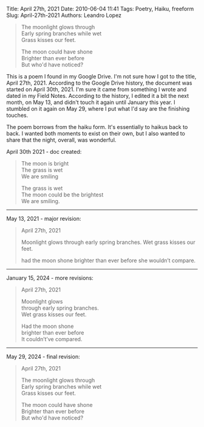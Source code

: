 Title: April 27th, 2021
Date: 2010-06-04 11:41
Tags: Poetry, Haiku, freeform
Slug: April-27th-2021
Authors: Leandro Lopez

>The moonlight glows through  
>Early spring branches while wet  
>Grass kisses our feet.  
>  
>The moon could have shone  
>Brighter than ever before  
>But who'd have noticed?  

This is a poem I found in my Google Drive. I'm not sure how I got to 
the title, April 27th, 2021. According to the Google Drive history, 
the document was started on April 30th, 2021. I'm sure it came from 
something I wrote and dated in my Field Notes. According to the history,
I edited it a bit the next month, on May 13, and didn't touch it again 
until January this year. I stumbled on it again on May 29, where I put 
what I'd say are the finishing touches.

The poem borrows from the haiku form. It's essentially to haikus back 
to back. I wanted both moments to exist on their own, but I also wanted
to share that the night, overall, was wonderful.  
  
April 30th 2021 - doc created:  
>The moon is bright  
>The grass is wet  
>We are smiling   
>  
>The grass is wet  
>The moon could be the brightest   
>We are smiling.  
  
-----

May 13, 2021 - major revision:  
>April 27th, 2021
>
>Moonlight glows
>through early spring branches.
>Wet grass kisses our feet.
>
>had the moon shone
>brighter than ever before
>she wouldn’t compare.

-----

January 15, 2024 - more revisions: 
>April 27th, 2021  
>  
>Moonlight glows  
>through early spring branches.  
>Wet grass kisses our feet.  
>  
>Had the moon shone  
>brighter than ever before  
>It couldn’t’ve compared.  
  
-----  

May 29, 2024 - final revision:  
>April 27th, 2021  
>  
>The moonlight glows through  
>Early spring branches while wet  
>Grass kisses our feet.  
>  
>The moon could have shone  
>Brighter than ever before  
>But who'd have noticed?  
  
